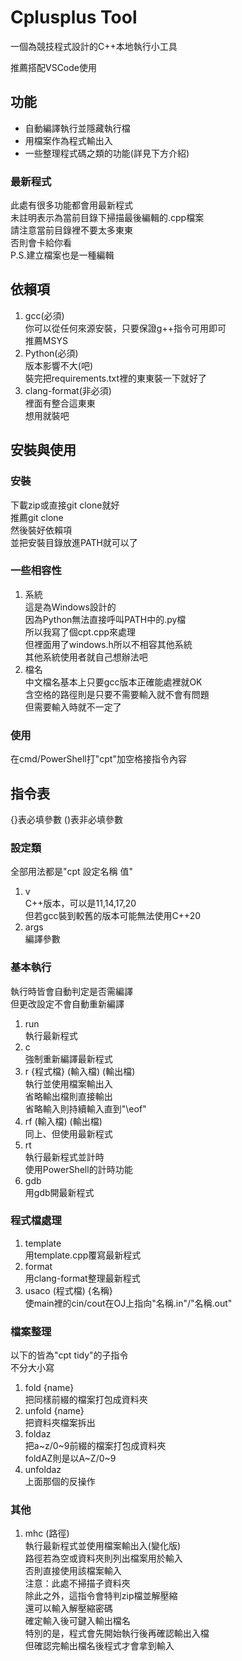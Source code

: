 # Cplusplus Tool

一個為競技程式設計的C++本地執行小工具

推薦搭配VSCode使用

## 功能

+ 自動編譯執行並隱藏執行檔
+ 用檔案作為程式輸出入
+ 一些整理程式碼之類的功能(詳見下方介紹)

### 最新程式

此處有很多功能都會用最新程式\
未註明表示為當前目錄下掃描最後編輯的.cpp檔案\
請注意當前目錄裡不要太多東東\
否則會卡給你看\
P.S.建立檔案也是一種編輯

## 依賴項

1. gcc(必須)\
你可以從任何來源安裝，只要保證g++指令可用即可\
推薦MSYS
2. Python(必須)\
版本影響不大(吧)\
裝完把requirements.txt裡的東東裝一下就好了
3. clang-format(非必須)\
裡面有整合這東東\
想用就裝吧

## 安裝與使用

### 安裝

下載zip或直接git clone就好\
推薦git clone\
然後裝好依賴項\
並把安裝目錄放進PATH就可以了

### 一些相容性

1. 系統\
這是為Windows設計的\
因為Python無法直接呼叫PATH中的.py檔\
所以我寫了個cpt.cpp來處理\
但裡面用了windows.h所以不相容其他系統\
其他系統使用者就自己想辦法吧
2. 檔名\
中文檔名基本上只要gcc版本正確能處裡就OK\
含空格的路徑則是只要不需要輸入就不會有問題\
但需要輸入時就不一定了

### 使用

在cmd/PowerShell打"cpt"加空格接指令內容

## 指令表

{}表必填參數
()表非必填參數

### 設定類

全部用法都是"cpt 設定名稱 值"

1. v\
C++版本，可以是11,14,17,20\
但若gcc裝到較舊的版本可能無法使用C++20
2. args\
編譯參數

### 基本執行

執行時皆會自動判定是否需編譯\
但更改設定不會自動重新編譯

1. run\
執行最新程式
2. c\
強制重新編譯最新程式
3. r {程式檔} (輸入檔) (輸出檔)\
執行並使用檔案輸出入\
省略輸出檔則直接輸出\
省略輸入則持續輸入直到"\eof"
4. rf (輸入檔) (輸出檔)\
同上、但使用最新程式
5. rt\
執行最新程式並計時\
使用PowerShell的計時功能
6. gdb\
用gdb開最新程式

### 程式檔處理

1. template\
用template.cpp覆寫最新程式
2. format\
用clang-format整理最新程式
3. usaco (程式檔) {名稱}\
使main裡的cin/cout在OJ上指向"名稱.in"/"名稱.out"

### 檔案整理

以下的皆為"cpt tidy"的子指令\
不分大小寫
1. fold {name}\
把同樣前綴的檔案打包成資料夾
2. unfold {name}\
把資料夾檔案拆出
3. foldaz\
把a~z/0~9前綴的檔案打包成資料夾\
foldAZ則是以A~Z/0~9
4. unfoldaz\
上面那個的反操作

### 其他

1. mhc (路徑)\
執行最新程式並使用檔案輸出入(變化版)\
路徑若為空或資料夾則列出檔案用於輸入\
否則直接使用該檔案輸入\
注意：此處不掃描子資料夾\
除此之外，這指令會特判zip檔並解壓縮\
還可以輸入解壓縮密碼\
確定輸入後可鍵入輸出檔名\
特別的是，程式會先開始執行後再確認輸出入檔\
但確認完輸出檔名後程式才會拿到輸入